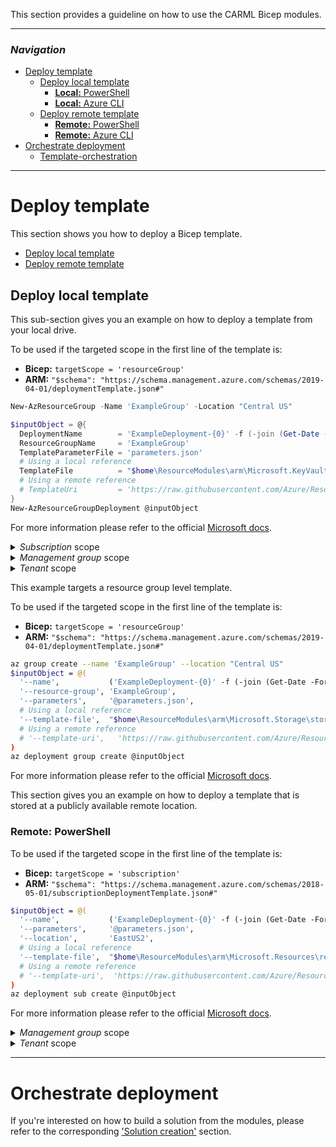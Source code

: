 This section provides a guideline on how to use the CARML Bicep modules.

---

### _Navigation_

- [Deploy template](#deploy-template)
  - [Deploy local template](#deploy-local-template)
    - [**Local:** PowerShell](#local-powershell)
    - [**Local:** Azure CLI](#local-azure-cli)
  - [Deploy remote template](#deploy-remote-template)
    - [**Remote:** PowerShell](#remote-powershell)
    - [**Remote:** Azure CLI](#remote-azure-cli)
- [Orchestrate deployment](#orchestrate-deployment)
  - [Template-orchestration](#template-orchestration)
---

# Deploy template

This section shows you how to deploy a Bicep template.

- [Deploy local template](#deploy-local-template)
- [Deploy remote template](#deploy-remote-template)

## Deploy local template

This sub-section gives you an example on how to deploy a template from your local drive.

To be used if the targeted scope in the first line of the template is:
- **Bicep:** `targetScope = 'resourceGroup'`
- **ARM:** `"$schema": "https://schema.management.azure.com/schemas/2019-04-01/deploymentTemplate.json#"`

```PowerShell
New-AzResourceGroup -Name 'ExampleGroup' -Location "Central US"

$inputObject = @{
  DeploymentName        = 'ExampleDeployment-{0}' -f (-join (Get-Date -Format 'yyyyMMddTHHMMssffffZ')[0..63])
  ResourceGroupName     = 'ExampleGroup'
  TemplateParameterFile = 'parameters.json'
  # Using a local reference
  TemplateFile          = "$home\ResourceModules\arm\Microsoft.KeyVault\vault\deploy.bicep"
  # Using a remote reference
  # TemplateUri         = 'https://raw.githubusercontent.com/Azure/ResourceModules/main/arm/Microsoft.KeyVault/vaults/deploy.bicep'
}
New-AzResourceGroupDeployment @inputObject
```

For more information please refer to the official [Microsoft docs](https://docs.microsoft.com/en-us/powershell/module/az.resources/new-azresourcegroupdeployment).

</details>

<details>
<summary><i>Subscription</i> scope</summary>

To be used if the targeted scope in the first line of the template is:
- **Bicep:** `targetScope = 'subscription'`
- **ARM:** `"$schema": "https://schema.management.azure.com/schemas/2018-05-01/subscriptionDeploymentTemplate.json#"`

```PowerShell
$inputObject = @{
  DeploymentName        = 'ExampleDeployment-{0}' -f (-join (Get-Date -Format 'yyyyMMddTHHMMssffffZ')[0..63])
  TemplateParameterFile = 'parameters.json'
  Location              = 'EastUS2'
  # Using a local reference
  TemplateFile          = "$home\ResourceModules\arm\Microsoft.Resources\resourceGroups\deploy.bicep"
  # Using a remote reference
  # TemplateUri         = 'https://raw.githubusercontent.com/Azure/ResourceModules/main/arm/Microsoft.Resources/resourceGroups/deploy.bicep'
}
New-AzDeployment @inputObject
```

For more information please refer to the official [Microsoft docs](https://docs.microsoft.com/en-us/powershell/module/az.resources/new-azdeployment).

</details>

<details>
<summary><i>Management group</i> scope</summary>

To be used if the targeted scope in the first line of the template is:
- **Bicep:** `targetScope = 'managementGroup'`
- **ARM:** `"$schema": "https://schema.management.azure.com/schemas/2018-05-01/managementGroupDeploymentTemplate.json#"`

```PowerShell
$inputObject = @{
  DeploymentName        = 'ExampleDeployment-{0}' -f (-join (Get-Date -Format 'yyyyMMddTHHMMssffffZ')[0..63])
  ManagementGroupId     = 'myManagementGroup'
  Location              = 'EastUS2'
  TemplateParameterFile = 'parameters.json'
  # Using a local reference
  TemplateFile          = "$home\ResourceModules\arm\Microsoft.Authorization\policyAssignments\managementGroup\deploy.bicep"
  # Using a remote reference
  # TemplateUri         = 'https://raw.githubusercontent.com/Azure/ResourceModules/main/arm/Microsoft.Authorization/policyAssignments/managementGroup/deploy.bicep'
}
New-AzManagementGroupDeployment @inputObject
```

For more information please refer to the official [Microsoft docs](https://docs.microsoft.com/en-us/powershell/module/az.resources/new-azmanagementgroupdeployment).

</details>

<details>
<summary><i>Tenant</i> scope</summary>

To be used if the targeted scope in the first line of the template is:
- **Bicep:** `targetScope = 'tenant'`
- **ARM:** `"$schema": "https://schema.management.azure.com/schemas/2019-08-01/tenantDeploymentTemplate.json#",     `

```PowerShell
$inputObject = @{
  DeploymentName        = 'ExampleDeployment-{0}' -f (-join (Get-Date -Format 'yyyyMMddTHHMMssffffZ')[0..63])
  TemplateParameterFile = 'parameters.json'
  Location              = 'EastUS2'
  # Using a local reference
  TemplateFile          = "$home\ResourceModules\arm\Microsoft.Subscription\aliases\deploy.bicep"
  # Using a remote reference
  # TemplateUri         = 'https://raw.githubusercontent.com/Azure/ResourceModules/main/arm/Microsoft.Subscription/aliases/deploy.bicep'
}
New-AzResourceGroupDeployment @inputObject
```

For more information please refer to the official [Microsoft docs](https://docs.microsoft.com/en-us/powershell/module/az.resources/new-aztenantdeployment).

</details>

This example targets a resource group level template.

To be used if the targeted scope in the first line of the template is:
- **Bicep:** `targetScope = 'resourceGroup'`
- **ARM:** `"$schema": "https://schema.management.azure.com/schemas/2019-04-01/deploymentTemplate.json#"`

```bash
az group create --name 'ExampleGroup' --location "Central US"
$inputObject = @(
  '--name',           ('ExampleDeployment-{0}' -f (-join (Get-Date -Format 'yyyyMMddTHHMMssffffZ')[0..63])),
  '--resource-group', 'ExampleGroup',
  '--parameters',     '@parameters.json',
  # Using a local reference
  '--template-file',  "$home\ResourceModules\arm\Microsoft.Storage\storageAccounts\deploy.bicep",
  # Using a remote reference
  # '--template-uri',   'https://raw.githubusercontent.com/Azure/ResourceModules/main/arm/Microsoft.Storage/storageAccounts/deploy.bicep'
)
az deployment group create @inputObject
```

For more information please refer to the official [Microsoft docs](https://docs.microsoft.com/en-us/cli/azure/deployment/group?view=azure-cli-latest#az-deployment-group-create).

This section gives you an example on how to deploy a template that is stored at a publicly available remote location.

### **Remote:** PowerShell

To be used if the targeted scope in the first line of the template is:
- **Bicep:** `targetScope = 'subscription'`
- **ARM:** `"$schema": "https://schema.management.azure.com/schemas/2018-05-01/subscriptionDeploymentTemplate.json#"`

```bash
$inputObject = @(
  '--name',           ('ExampleDeployment-{0}' -f (-join (Get-Date -Format 'yyyyMMddTHHMMssffffZ')[0..63])),
  '--parameters',     '@parameters.json',
  '--location',       'EastUS2',
  # Using a local reference
  '--template-file',  "$home\ResourceModules\arm\Microsoft.Resources\resourceGroups\deploy.bicep"
  # Using a remote reference
  # '--template-uri',  'https://raw.githubusercontent.com/Azure/ResourceModules/main/arm/Microsoft.Resources/resourceGroups/deploy.bicep'
)
az deployment sub create @inputObject
```

For more information please refer to the official [Microsoft docs](https://docs.microsoft.com/en-us/cli/azure/deployment/sub?view=azure-cli-latest#az-deployment-sub-create).

</details>

<details>
<summary><i>Management group</i> scope</summary>

To be used if the targeted scope in the first line of the template is:
- **Bicep:** `targetScope = 'managementGroup'`
- **ARM:** `"$schema": "https://schema.management.azure.com/schemas/2018-05-01/managementGroupDeploymentTemplate.json#"`

```bash
$inputObject = @(
  '--name',                ('ExampleDeployment-{0}' -f (-join (Get-Date -Format 'yyyyMMddTHHMMssffffZ')[0..63])),
  '--parameters',          '@parameters.json',
  '--location',            'EastUS2',
  '--management-group-id', 'myManagementGroup',
  # Using a local reference
  '--template-file',       "$home\ResourceModules\arm\Microsoft.Authorization\policyAssignments\managementGroup\deploy.bicep"
  # Using a remote reference
  # '--template-uri',      'https://raw.githubusercontent.com/Azure/ResourceModules/main/arm/Microsoft.Authorization/policyAssignments/managementGroup/deploy.bicep'
)
az deployment mg create @inputObject
```

For more information please refer to the official [Microsoft docs](https://docs.microsoft.com/en-us/cli/azure/deployment/mg?view=azure-cli-latest#az-deployment-mg-create).

</details>

<details>
<summary><i>Tenant</i> scope</summary>

To be used if the targeted scope in the first line of the template is:
- **Bicep:** `targetScope = 'tenant'`
- **ARM:** `"$schema": "https://schema.management.azure.com/schemas/2019-08-01/tenantDeploymentTemplate.json#",     `

```bash
az group create --name 'ExampleGroup' --location "Central US"

$inputObject = @(
  '--name',           ('ExampleDeployment-{0}' -f (-join (Get-Date -Format 'yyyyMMddTHHMMssffffZ')[0..63])),
  '--parameters',     '@parameters.json',
  '--location',       'EastUS2',
  # Using a local reference
  '--template-file',  "$home\ResourceModules\arm\Microsoft.Subscription\aliases\deploy.bicep"
  # Using a remote reference
  # '--template-uri',  'https://raw.githubusercontent.com/Azure/ResourceModules/main/arm/Microsoft.Subscription/aliases/deploy.bicep'
)
az deployment group create @inputObject
```

For more information please refer to the official [Microsoft docs](https://docs.microsoft.com/en-us/cli/azure/deployment/tenant?view=azure-cli-latest#az-deployment-tenant-create).

</details>

---

# Orchestrate deployment

If you're interested on how to build a solution from the modules, please refer to the corresponding ['Solution creation'](./Solution%20creation) section.
